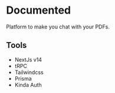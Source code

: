 # Documented 

Platform to make you chat with your PDFs.

## Tools

- NextJs v14
- tRPC
- Tailwindcss
- Prisma
- Kinda Auth
